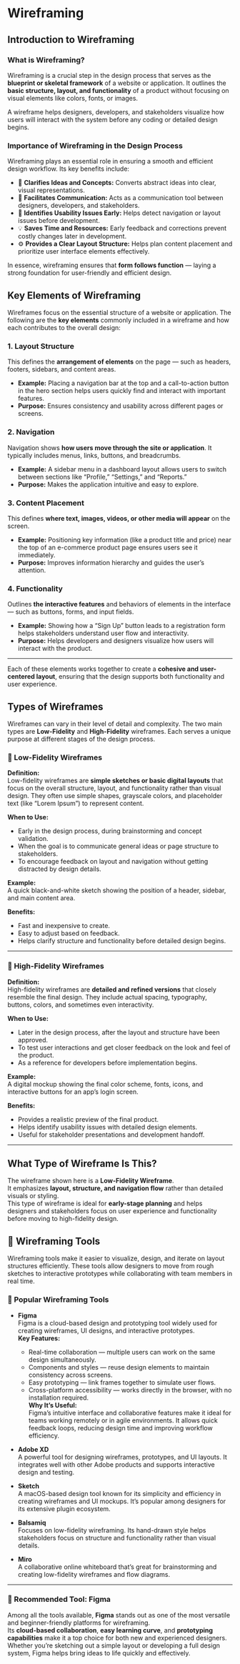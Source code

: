 # Wireframing

## Introduction to Wireframing

### What is Wireframing?
Wireframing is a crucial step in the design process that serves as the **blueprint or skeletal framework** of a website or application. It outlines the **basic structure, layout, and functionality** of a product without focusing on visual elements like colors, fonts, or images. 

A wireframe helps designers, developers, and stakeholders visualize how users will interact with the system before any coding or detailed design begins.

### Importance of Wireframing in the Design Process
Wireframing plays an essential role in ensuring a smooth and efficient design workflow. Its key benefits include:

- 🧭 **Clarifies Ideas and Concepts:** Converts abstract ideas into clear, visual representations.  
- 💬 **Facilitates Communication:** Acts as a communication tool between designers, developers, and stakeholders.  
- 🧩 **Identifies Usability Issues Early:** Helps detect navigation or layout issues before development.  
- 💡 **Saves Time and Resources:** Early feedback and corrections prevent costly changes later in development.  
- ⚙️ **Provides a Clear Layout Structure:** Helps plan content placement and prioritize user interface elements effectively.  

In essence, wireframing ensures that **form follows function** — laying a strong foundation for user-friendly and efficient design.

## Key Elements of Wireframing

Wireframes focus on the essential structure of a website or application. The following are the **key elements** commonly included in a wireframe and how each contributes to the overall design:

### 1. Layout Structure
This defines the **arrangement of elements** on the page — such as headers, footers, sidebars, and content areas.  
- **Example:** Placing a navigation bar at the top and a call-to-action button in the hero section helps users quickly find and interact with important features.  
- **Purpose:** Ensures consistency and usability across different pages or screens.

### 2. Navigation
Navigation shows **how users move through the site or application**. It typically includes menus, links, buttons, and breadcrumbs.  
- **Example:** A sidebar menu in a dashboard layout allows users to switch between sections like “Profile,” “Settings,” and “Reports.”  
- **Purpose:** Makes the application intuitive and easy to explore.

### 3. Content Placement
This defines **where text, images, videos, or other media will appear** on the screen.  
- **Example:** Positioning key information (like a product title and price) near the top of an e-commerce product page ensures users see it immediately.  
- **Purpose:** Improves information hierarchy and guides the user’s attention.

### 4. Functionality
Outlines **the interactive features** and behaviors of elements in the interface — such as buttons, forms, and input fields.  
- **Example:** Showing how a “Sign Up” button leads to a registration form helps stakeholders understand user flow and interactivity.  
- **Purpose:** Helps developers and designers visualize how users will interact with the product.

---

Each of these elements works together to create a **cohesive and user-centered layout**, ensuring that the design supports both functionality and user experience.

## Types of Wireframes

Wireframes can vary in their level of detail and complexity. The two main types are **Low-Fidelity** and **High-Fidelity** wireframes. Each serves a unique purpose at different stages of the design process.

### 🧩 Low-Fidelity Wireframes
**Definition:**  
Low-fidelity wireframes are **simple sketches or basic digital layouts** that focus on the overall structure, layout, and functionality rather than visual design. They often use simple shapes, grayscale colors, and placeholder text (like “Lorem Ipsum”) to represent content.  

**When to Use:**  
- Early in the design process, during brainstorming and concept validation.  
- When the goal is to communicate general ideas or page structure to stakeholders.  
- To encourage feedback on layout and navigation without getting distracted by design details.  

**Example:**  
A quick black-and-white sketch showing the position of a header, sidebar, and main content area.  

**Benefits:**  
- Fast and inexpensive to create.  
- Easy to adjust based on feedback.  
- Helps clarify structure and functionality before detailed design begins.

---

### 🎨 High-Fidelity Wireframes
**Definition:**  
High-fidelity wireframes are **detailed and refined versions** that closely resemble the final design. They include actual spacing, typography, buttons, colors, and sometimes even interactivity.  

**When to Use:**  
- Later in the design process, after the layout and structure have been approved.  
- To test user interactions and get closer feedback on the look and feel of the product.  
- As a reference for developers before implementation begins.  

**Example:**  
A digital mockup showing the final color scheme, fonts, icons, and interactive buttons for an app’s login screen.  

**Benefits:**  
- Provides a realistic preview of the final product.  
- Helps identify usability issues with detailed design elements.  
- Useful for stakeholder presentations and development handoff.

---

## What Type of Wireframe Is This?

The wireframe shown here is a **Low-Fidelity Wireframe**.  
It emphasizes **layout, structure, and navigation flow** rather than detailed visuals or styling.  
This type of wireframe is ideal for **early-stage planning** and helps designers and stakeholders focus on user experience and functionality before moving to high-fidelity design.

## 🧰 Wireframing Tools

Wireframing tools make it easier to visualize, design, and iterate on layout structures efficiently. These tools allow designers to move from rough sketches to interactive prototypes while collaborating with team members in real time.

### 🔹 Popular Wireframing Tools

- **Figma**  
  Figma is a cloud-based design and prototyping tool widely used for creating wireframes, UI designs, and interactive prototypes.  
  **Key Features:**  
  - Real-time collaboration — multiple users can work on the same design simultaneously.  
  - Components and styles — reuse design elements to maintain consistency across screens.  
  - Easy prototyping — link frames together to simulate user flows.  
  - Cross-platform accessibility — works directly in the browser, with no installation required.  
  **Why It’s Useful:**  
  Figma’s intuitive interface and collaborative features make it ideal for teams working remotely or in agile environments. It allows quick feedback loops, reducing design time and improving workflow efficiency.

- **Adobe XD**  
  A powerful tool for designing wireframes, prototypes, and UI layouts. It integrates well with other Adobe products and supports interactive design and testing.

- **Sketch**  
  A macOS-based design tool known for its simplicity and efficiency in creating wireframes and UI mockups. It’s popular among designers for its extensive plugin ecosystem.

- **Balsamiq**  
  Focuses on low-fidelity wireframing. Its hand-drawn style helps stakeholders focus on structure and functionality rather than visual details.

- **Miro**  
  A collaborative online whiteboard that’s great for brainstorming and creating low-fidelity wireframes and flow diagrams.

---

### 🌟 Recommended Tool: Figma
Among all the tools available, **Figma** stands out as one of the most versatile and beginner-friendly platforms for wireframing.  
Its **cloud-based collaboration**, **easy learning curve**, and **prototyping capabilities** make it a top choice for both new and experienced designers. Whether you’re sketching out a simple layout or developing a full design system, Figma helps bring ideas to life quickly and effectively.

